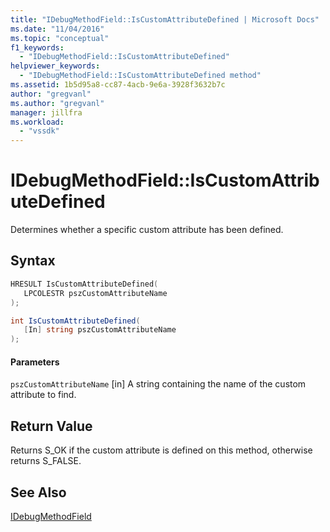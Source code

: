 ```yaml
---
title: "IDebugMethodField::IsCustomAttributeDefined | Microsoft Docs"
ms.date: "11/04/2016"
ms.topic: "conceptual"
f1_keywords:
  - "IDebugMethodField::IsCustomAttributeDefined"
helpviewer_keywords:
  - "IDebugMethodField::IsCustomAttributeDefined method"
ms.assetid: 1b5d95a8-cc87-4acb-9e6a-3928f3632b7c
author: "gregvanl"
ms.author: "gregvanl"
manager: jillfra
ms.workload:
  - "vssdk"
---
```

# IDebugMethodField::IsCustomAttributeDefined
Determines whether a specific custom attribute has been defined.

## Syntax

```cpp
HRESULT IsCustomAttributeDefined( 
   LPCOLESTR pszCustomAttributeName
);
```

```csharp
int IsCustomAttributeDefined(
   [In] string pszCustomAttributeName
);
```

#### Parameters
 `pszCustomAttributeName`
 [in] A string containing the name of the custom attribute to find.

## Return Value
 Returns S_OK if the custom attribute is defined on this method, otherwise returns S_FALSE.

## See Also
 [IDebugMethodField](../../../extensibility/debugger/reference/idebugmethodfield.md)